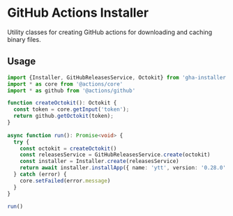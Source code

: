 # GitHub Actions Installer

Utility classes for creating GitHub actions for downloading and caching binary files.

## Usage

```typescript
import {Installer, GitHubReleasesService, Octokit} from 'gha-installer'
import * as core from '@actions/core'
import * as github from '@actions/github'

function createOctokit(): Octokit {
  const token = core.getInput('token');
  return github.getOctokit(token);
}
  
async function run(): Promise<void> {
  try {
    const octokit = createOctokit()
    const releasesService = GitHubReleasesService.create(octokit)
    const installer = Installer.create(releasesService)
    return await installer.installApp({ name: 'ytt', version: '0.28.0' })
  } catch (error) {
    core.setFailed(error.message)
  }
}

run()
```
